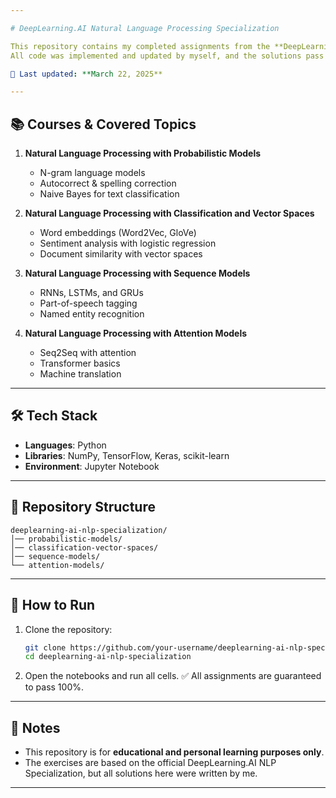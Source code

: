 ```yaml
---

# DeepLearning.AI Natural Language Processing Specialization

This repository contains my completed assignments from the **DeepLearning.AI NLP Specialization**.
All code was implemented and updated by myself, and the solutions pass **100% of the official assignment tests**.

📅 Last updated: **March 22, 2025**

---
```


## 📚 Courses & Covered Topics

1. **Natural Language Processing with Probabilistic Models**

   * N-gram language models
   * Autocorrect & spelling correction
   * Naive Bayes for text classification

2. **Natural Language Processing with Classification and Vector Spaces**

   * Word embeddings (Word2Vec, GloVe)
   * Sentiment analysis with logistic regression
   * Document similarity with vector spaces

3. **Natural Language Processing with Sequence Models**

   * RNNs, LSTMs, and GRUs
   * Part-of-speech tagging
   * Named entity recognition

4. **Natural Language Processing with Attention Models**

   * Seq2Seq with attention
   * Transformer basics
   * Machine translation

---

## 🛠️ Tech Stack

* **Languages**: Python
* **Libraries**: NumPy, TensorFlow, Keras, scikit-learn
* **Environment**: Jupyter Notebook

---

## 📂 Repository Structure

```
deeplearning-ai-nlp-specialization/
│── probabilistic-models/
│── classification-vector-spaces/
│── sequence-models/
└── attention-models/
```

---

## 🚀 How to Run

1. Clone the repository:

   ```bash
   git clone https://github.com/your-username/deeplearning-ai-nlp-specialization.git
   cd deeplearning-ai-nlp-specialization
   ```

2. Open the notebooks and run all cells.
   ✅ All assignments are guaranteed to pass 100%.

---

## 📌 Notes

* This repository is for **educational and personal learning purposes only**.
* The exercises are based on the official DeepLearning.AI NLP Specialization, but all solutions here were written by me.

---
